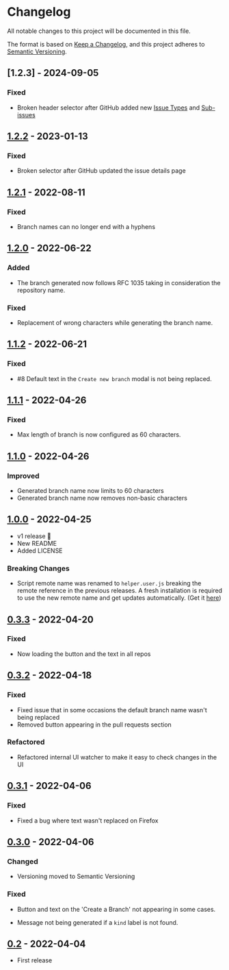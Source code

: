 # Changelog
All notable changes to this project will be documented in this file.

The format is based on [Keep a Changelog](https://keepachangelog.com/en/1.0.0/),
and this project adheres to [Semantic Versioning](https://semver.org/spec/v2.0.0.html).

## [1.2.3] - 2024-09-05

### Fixed

- Broken header selector after GitHub added new [Issue Types](https://github.com/orgs/community/discussions/112806) and [Sub-issues](https://github.com/orgs/community/discussions/131957)

## [1.2.2] - 2023-01-13

### Fixed

- Broken selector after GitHub updated the issue details page

## [1.2.1] - 2022-08-11

### Fixed

- Branch names can no longer end with a hyphens

## [1.2.0] - 2022-06-22

### Added

- The branch generated now follows RFC 1035 taking in consideration the repository name.

### Fixed

- Replacement of wrong characters while generating the branch name.

## [1.1.2] - 2022-06-21

### Fixed

- #8 Default text in the `Create new branch` modal is not being replaced.

## [1.1.1] - 2022-04-26

### Fixed

- Max length of branch is now configured as 60 characters.

## [1.1.0] - 2022-04-26

### Improved

- Generated branch name now limits to 60 characters
- Generated branch name now removes non-basic characters

## [1.0.0] - 2022-04-25

- v1 release 🥳
- New README
- Added LICENSE

### Breaking Changes

- Script remote name was renamed to `helper.user.js` breaking the remote reference in the previous releases.
A fresh installation is required to use the new remote name and get updates automatically. (Get it [here](https://raw.githubusercontent.com/m4rii0/github-helper/stable/src/helper.user.js))

## [0.3.3] - 2022-04-20

### Fixed

- Now loading the button and the text in all repos

## [0.3.2] - 2022-04-18

### Fixed

- Fixed issue that in some occasions the default branch name wasn't being replaced
- Removed button appearing in the pull requests section

### Refactored

- Refactored internal UI watcher to make it easy to check changes in the UI

## [0.3.1] - 2022-04-06

### Fixed

- Fixed a bug where text wasn't replaced on Firefox

## [0.3.0] - 2022-04-06

### Changed

- Versioning moved to Semantic Versioning

### Fixed

- Button and text on the 'Create a Branch' not appearing in some cases.

- Message not being generated if a `kind` label is not found.

## [0.2] - 2022-04-04

- First release

[1.2.2]: https://github.com/m4rii0/github-helper/tree/1.2.2
[1.2.1]: https://github.com/m4rii0/github-helper/tree/1.2.1
[1.2.0]: https://github.com/m4rii0/github-helper/tree/1.2.0
[1.1.2]: https://github.com/m4rii0/github-helper/tree/1.1.2
[1.1.1]: https://github.com/m4rii0/github-helper/tree/1.1.1
[1.1.0]: https://github.com/m4rii0/github-helper/tree/1.1.0
[1.0.0]: https://github.com/m4rii0/github-helper/tree/1.0.0
[0.3.3]: https://github.com/m4rii0/github-helper/tree/0.3.3
[0.3.2]: https://github.com/m4rii0/github-helper/tree/0.3.2
[0.3.1]: https://github.com/m4rii0/github-helper/tree/0.3.1
[0.3.0]: https://github.com/m4rii0/github-helper/tree/0.3.0
[0.2]: https://github.com/m4rii0/github-helper/tree/0.2
